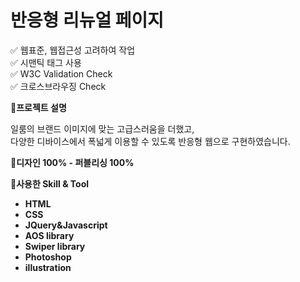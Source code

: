 # 반응형 리뉴얼 페이지

✅ 웹표준, 웹접근성 고려하여 작업<br>
✅ 시맨틱 태그 사용<br>
✅ W3C Validation Check<br>
✅ 크로스브라우징 Check<br>

📝**프로젝트 설명**

일룸의 브랜드 이미지에 맞는 고급스러움을 더했고,<br>
다양한 디바이스에서 폭넓게 이용할 수 있도록 반응형 웹으로 구현하였습니다.

📝**디자인 100% - 퍼블리싱 100%**

📝**사용한 Skill & Tool**

- **HTML**
- **CSS**
- **JQuery&Javascript**
- **AOS library**
- **Swiper library**
- **Photoshop**
- **illustration**
